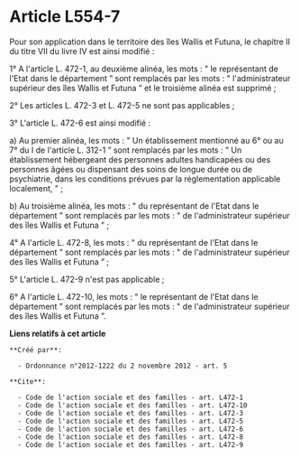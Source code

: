 # Article L554-7

Pour son application dans le territoire des îles Wallis et Futuna, le chapitre II du titre VII du livre IV est ainsi
modifié : 

1° A l'article L. 472-1, au deuxième alinéa, les mots : " le représentant de l'Etat dans le département ” sont remplacés par
les mots : " l'administrateur supérieur des îles Wallis et Futuna ” et le troisième alinéa est supprimé ; 

2° Les articles L. 472-3 et L. 472-5 ne sont pas applicables ; 

3° L'article L. 472-6 est ainsi modifié : 

a) Au premier alinéa, les mots : " Un établissement mentionné au 6° ou au 7° du I de l'article L. 312-1 ” sont remplacés par
les mots : " Un établissement hébergeant des personnes adultes handicapées ou des personnes âgées ou dispensant des soins de
longue durée ou de psychiatrie, dans les conditions prévues par la réglementation applicable localement, ” ; 

b) Au troisième alinéa, les mots : " du représentant de l'Etat dans le département ” sont remplacés par les mots : " de
l'administrateur supérieur des îles Wallis et Futuna ” ; 

4° A l'article L. 472-8, les mots : " du représentant de l'Etat dans le département ” sont remplacés par les mots : " de
l'administrateur supérieur des îles Wallis et Futuna ” ; 

5° L'article L. 472-9 n'est pas applicable ; 

6° A l'article L. 472-10, les mots : " le représentant de l'Etat dans le département ” sont remplacés par les mots : " de
l'administrateur supérieur des îles Wallis et Futuna ”.

**Liens relatifs à cet article**

	**Créé par**:

	  - Ordonnance n°2012-1222 du 2 novembre 2012 - art. 5

	**Cite**:

	  - Code de l'action sociale et des familles - art. L472-1
	  - Code de l'action sociale et des familles - art. L472-10
	  - Code de l'action sociale et des familles - art. L472-3
	  - Code de l'action sociale et des familles - art. L472-5
	  - Code de l'action sociale et des familles - art. L472-6
	  - Code de l'action sociale et des familles - art. L472-8
	  - Code de l'action sociale et des familles - art. L472-9

